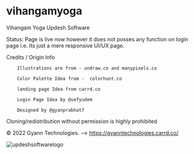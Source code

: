 # vihangamyoga
Vihangam Yoga Updesh Software

Status: Page is live now however it does not posses any function on login page i.e. Its just a mere responsive UI/UX page.

Credits / Origin Info

        Illustrations are from - undraw.co and manypixels.co
        
        Color Palette Idea from -  colorhunt.co
        
        landing page Idea from carrd.co
        
        Login Page Idea by @sefyudem

        Designed by @gyanprabhat7



Cloning/redistribution without permission is highly prohibited

© 2022 Gyann Technologies. --> https://gyanntechnologies.carrd.co/


![updeshsoftwarelogo](https://user-images.githubusercontent.com/75989086/210233819-87c85e89-9a23-424f-bf3c-2e5363d7c5ad.png)
